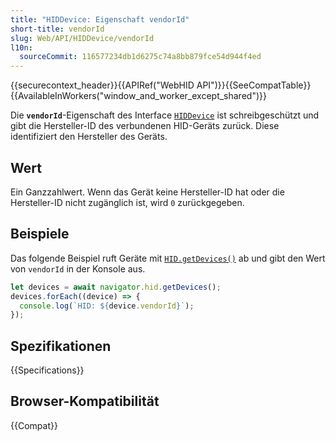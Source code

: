 ```yaml
---
title: "HIDDevice: Eigenschaft vendorId"
short-title: vendorId
slug: Web/API/HIDDevice/vendorId
l10n:
  sourceCommit: 116577234db1d6275c74a8bb879fce54d944f4ed
---
```


{{securecontext_header}}{{APIRef("WebHID API")}}{{SeeCompatTable}}{{AvailableInWorkers("window_and_worker_except_shared")}}

Die **`vendorId`**-Eigenschaft des Interface [`HIDDevice`](/de/docs/Web/API/HIDDevice) ist schreibgeschützt und gibt die Hersteller-ID des verbundenen HID-Geräts zurück. Diese identifiziert den Hersteller des Geräts.

## Wert

Ein Ganzzahlwert. Wenn das Gerät keine Hersteller-ID hat oder die Hersteller-ID nicht zugänglich ist, wird `0` zurückgegeben.

## Beispiele

Das folgende Beispiel ruft Geräte mit [`HID.getDevices()`](/de/docs/Web/API/HID/getDevices) ab und gibt den Wert von `vendorId` in der Konsole aus.

```js
let devices = await navigator.hid.getDevices();
devices.forEach((device) => {
  console.log(`HID: ${device.vendorId}`);
});
```

## Spezifikationen

{{Specifications}}

## Browser-Kompatibilität

{{Compat}}
